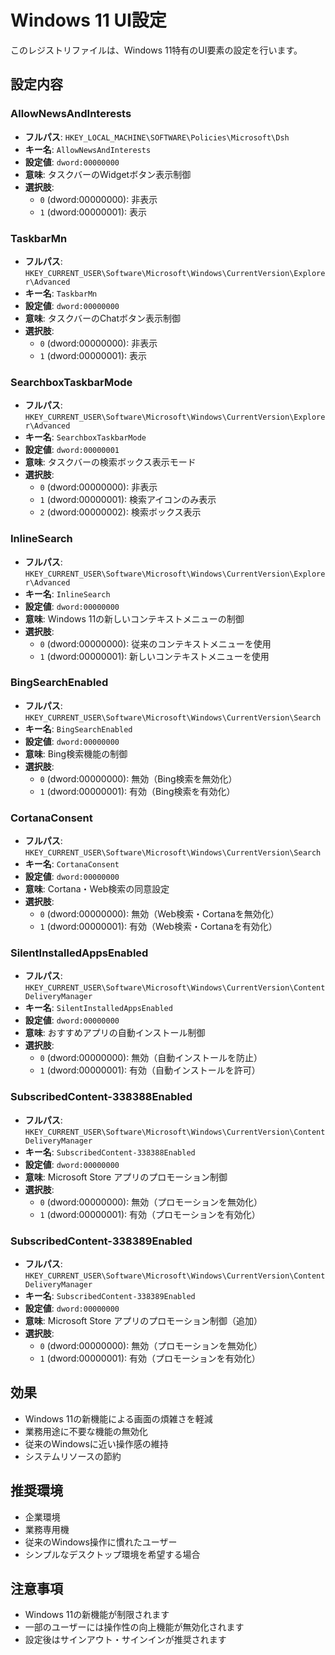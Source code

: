# Windows 11 UI設定

このレジストリファイルは、Windows 11特有のUI要素の設定を行います。

## 設定内容

### AllowNewsAndInterests
- **フルパス**: `HKEY_LOCAL_MACHINE\SOFTWARE\Policies\Microsoft\Dsh`
- **キー名**: `AllowNewsAndInterests`
- **設定値**: `dword:00000000`
- **意味**: タスクバーのWidgetボタン表示制御
- **選択肢**:
  - `0` (dword:00000000): 非表示
  - `1` (dword:00000001): 表示

### TaskbarMn
- **フルパス**: `HKEY_CURRENT_USER\Software\Microsoft\Windows\CurrentVersion\Explorer\Advanced`
- **キー名**: `TaskbarMn`
- **設定値**: `dword:00000000`
- **意味**: タスクバーのChatボタン表示制御
- **選択肢**:
  - `0` (dword:00000000): 非表示
  - `1` (dword:00000001): 表示

### SearchboxTaskbarMode
- **フルパス**: `HKEY_CURRENT_USER\Software\Microsoft\Windows\CurrentVersion\Explorer\Advanced`
- **キー名**: `SearchboxTaskbarMode`
- **設定値**: `dword:00000001`
- **意味**: タスクバーの検索ボックス表示モード
- **選択肢**:
  - `0` (dword:00000000): 非表示
  - `1` (dword:00000001): 検索アイコンのみ表示
  - `2` (dword:00000002): 検索ボックス表示

### InlineSearch
- **フルパス**: `HKEY_CURRENT_USER\Software\Microsoft\Windows\CurrentVersion\Explorer\Advanced`
- **キー名**: `InlineSearch`
- **設定値**: `dword:00000000`
- **意味**: Windows 11の新しいコンテキストメニューの制御
- **選択肢**:
  - `0` (dword:00000000): 従来のコンテキストメニューを使用
  - `1` (dword:00000001): 新しいコンテキストメニューを使用

### BingSearchEnabled
- **フルパス**: `HKEY_CURRENT_USER\Software\Microsoft\Windows\CurrentVersion\Search`
- **キー名**: `BingSearchEnabled`
- **設定値**: `dword:00000000`
- **意味**: Bing検索機能の制御
- **選択肢**:
  - `0` (dword:00000000): 無効（Bing検索を無効化）
  - `1` (dword:00000001): 有効（Bing検索を有効化）

### CortanaConsent
- **フルパス**: `HKEY_CURRENT_USER\Software\Microsoft\Windows\CurrentVersion\Search`
- **キー名**: `CortanaConsent`
- **設定値**: `dword:00000000`
- **意味**: Cortana・Web検索の同意設定
- **選択肢**:
  - `0` (dword:00000000): 無効（Web検索・Cortanaを無効化）
  - `1` (dword:00000001): 有効（Web検索・Cortanaを有効化）

### SilentInstalledAppsEnabled
- **フルパス**: `HKEY_CURRENT_USER\Software\Microsoft\Windows\CurrentVersion\ContentDeliveryManager`
- **キー名**: `SilentInstalledAppsEnabled`
- **設定値**: `dword:00000000`
- **意味**: おすすめアプリの自動インストール制御
- **選択肢**:
  - `0` (dword:00000000): 無効（自動インストールを防止）
  - `1` (dword:00000001): 有効（自動インストールを許可）

### SubscribedContent-338388Enabled
- **フルパス**: `HKEY_CURRENT_USER\Software\Microsoft\Windows\CurrentVersion\ContentDeliveryManager`
- **キー名**: `SubscribedContent-338388Enabled`
- **設定値**: `dword:00000000`
- **意味**: Microsoft Store アプリのプロモーション制御
- **選択肢**:
  - `0` (dword:00000000): 無効（プロモーションを無効化）
  - `1` (dword:00000001): 有効（プロモーションを有効化）

### SubscribedContent-338389Enabled
- **フルパス**: `HKEY_CURRENT_USER\Software\Microsoft\Windows\CurrentVersion\ContentDeliveryManager`
- **キー名**: `SubscribedContent-338389Enabled`
- **設定値**: `dword:00000000`
- **意味**: Microsoft Store アプリのプロモーション制御（追加）
- **選択肢**:
  - `0` (dword:00000000): 無効（プロモーションを無効化）
  - `1` (dword:00000001): 有効（プロモーションを有効化）

## 効果
- Windows 11の新機能による画面の煩雑さを軽減
- 業務用途に不要な機能の無効化
- 従来のWindowsに近い操作感の維持
- システムリソースの節約

## 推奨環境
- 企業環境
- 業務専用機
- 従来のWindows操作に慣れたユーザー
- シンプルなデスクトップ環境を希望する場合

## 注意事項
- Windows 11の新機能が制限されます
- 一部のユーザーには操作性の向上機能が無効化されます
- 設定後はサインアウト・サインインが推奨されます
